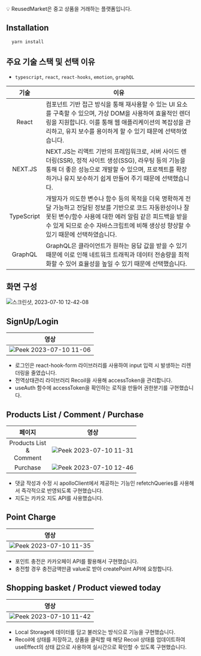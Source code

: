 💡 ReusedMarket은 중고 상품을 거래하는 플랫폼입니다.

## Installation

```bash
  yarn install
```

## 주요 기술 스택 및 선택 이유
- `typescript`, `react`, `react-hooks`, `emotion`, `graphQL`
  
|        기술        | 이유                                                                                                                                           |
| :------------------: | ---------------------------------------------------------------------------------------------------------------------------------------------- |
|      React      | 컴포넌트 기반 접근 방식을 통해 재사용할 수 있는 UI 요소를 구축할 수 있으며, 가상 DOM을 사용하여 효율적인 렌더링을 지원합니다. 이를 통해 웹 애플리케이션의 복잡성을 관리하고, 유지 보수를 용이하게 할 수 있기 때문에 선택하였습니다.|
|  NEXT.JS  | NEXT.JS는 리액트 기반의 프레임워크로, 서버 사이드 렌더링(SSR), 정적 사이트 생성(SSG), 라우팅 등의 기능을 통해 더 좋은 성능으로 개발할 수 있으며, 프로젝트를 확장하거나 유지 보수하기 쉽게 만들어 주기 때문에 선택했습니다. | 
|  TypeScript  | 개발자가 의도한 변수나 함수 등의 목적을 더욱 명확하게 전달 가능하고 전달된 정보를 기반으로 코드 자동완성이나 잘못된 변수/함수 사용에 대한 에러 알림 같은 피드백을 받을 수 있게 되므로 순수 자바스크립트에 비해 생상성 향상할 수 있기 때문에 선택하였습니다. |  
|  GraphQL  | GraphQL은 클라이언트가 원하는 응답 값을 받을 수 있기 때문에 이로 인해 네트워크 트래픽과 데이터 전송량을 최적화할 수 있어 효율성을 높일 수 있기 때문에 선택했습니다.  | 

## 화면 구성

![스크린샷, 2023-07-10 12-42-08](https://github.com/mrpumpkin98/Reused_client/assets/114569429/756084a3-e6a8-493b-ad1f-99e1f8a2cc0b)


## SignUp/Login

| 영상                                                                                                                                           |
| ---------------------------------------------------------------------------------------------------------------------------------------------- |
| ![Peek 2023-07-10 11-06](https://github.com/MadHeo/secondHandMarket/assets/114569429/e69ccc9f-bbe9-434e-b358-6e2d5b8cf53b)                      |

- 로그인은 react-hook-form 라이브러리를 사용하여 input 입력 시 발생하는 리렌더링을 줄였습니다.
- 전역상태관리 라이브러리 Recoil을 사용해 accessToken을 관리합니다.
- useAuth 함수에 accessToken을 확인하는 로직을 만들어 권한분기를 구현했습니다.

## Products List / Comment / Purchase

|        페이지          | 영상                                                                                                                                         |
| :------------------:  | ------------------------------------------------------------------------------------------------------------------------------------------- |
| Products List<br/>&<br/>Comment | ![Peek 2023-07-10 11-31](https://github.com/MadHeo/secondHandMarket/assets/114569429/bb3ac8f5-7668-459b-a1a7-ad64db96b570) |
| Purchase | ![Peek 2023-07-10 12-46](https://github.com/MadHeo/secondHandMarket/assets/114569429/eb786a71-4a0d-40bb-afdf-d80326a2f2a7) | 

- 댓글 작성과 수정 시 apolloClient에서 제공하는 기능인 refetchQueries를 사용해서 즉각적으로 반영되도록 구현했습니다.
- 지도는 카카오 지도 API를 사용했습니다.

## Point Charge

| 영상                                                                                                                                           |
| ---------------------------------------------------------------------------------------------------------------------------------------------- |
| ![Peek 2023-07-10 11-35](https://github.com/MadHeo/secondHandMarket/assets/114569429/449e3ab7-6bcb-4095-9e79-7ae218b00fb5) |

- 포인트 충전은 카카오페이 API를 활용해서 구현했습니다.
- 충전할 경우 충전금액만큼 value로 받아 createPoint API에 요청합니다.

## Shopping basket / Product viewed today

| 영상                                                                                                                                           |
| ---------------------------------------------------------------------------------------------------------------------------------------------- |
| ![Peek 2023-07-10 11-42](https://github.com/MadHeo/secondHandMarket/assets/114569429/f9344e8e-64fc-465c-80c1-fd04171b21d9) |

- Local Storage에 데이터를 담고 불러오는 방식으로 기능을 구현했습니다.
- Recoil에 상태를 저장하고, 상품을 클릭할 때 해당 Recoil 상태를 업데이트하여 useEffect의 상태 값으로 사용하여 실시간으로 확인할 수 있도록 구현했습니다.


